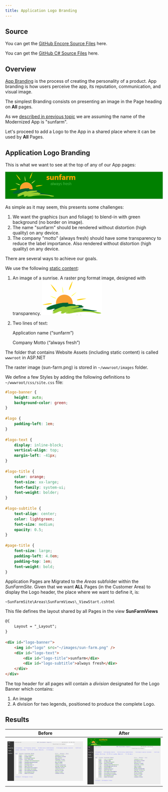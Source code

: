 ```yaml
---
title: Application Logo Branding
---
```

## Source

You can get the [GitHub Encore Source Files](https://github.com/asnaqsys-examples/sunfarm-encore) here.

You can get the [GitHub C# Source Files](https://github.com/asnaqsys-examples/sunfarm-csharp) here.

## Overview

[App Branding](https://www.asynclabs.co/blog/digital-design/what-is-a-brand-app-and-why-your-business-needs-it/) is the process of creating the personality of a product. App branding is how users perceive the app, its reputation, communication, and visual image.

The simplest Branding consists on presenting an image in the Page heading on **All** pages.

As we [described in previous topic](examples/sunfarm/sunfarm.md) we are assuming the name of the Modernized App is "sunfarm".

Let's proceed to add a Logo to the App in a shared place where it can be used by **All** Pages.

## Application Logo Branding

This is what we want to see at the top of any of our App pages:

![Desired Logo rendering](./images/logo-heading-as-rendered.png)

As simple as it may seem, this presents some challenges:

1. We want the graphics (sun and foliage) to blend-in with green background (no border on image).
2. The name "sunfarm" should be rendered without distortion (high quality) on any device.
3. The company "motto" (always fresh) should have some transparency to reduce the label importance. Also rendered without distortion (high quality) on any device.

There are several ways to achieve our goals.

We use the following [static content](https://en.wikipedia.org/wiki/Static_web_page):

1. An image of a sunrise. A raster png format image, designed with transparency. ![](./images/transparent-logo-no-text.png)
2. Two lines of text:

   Application name (“sunfarm”)

   Company Motto (“always fresh”)

The folder that contains Website Assets (including static content) is called `wwwroot` in ASP.NET 

The raster image (sun-farm.png) is stored in `~/wwwroot/images` folder.

We define a few Styles by adding the following definitions to `~/wwwroot/css/site.css` file:

```css
#logo-banner {
    height: auto;
    background-color: green;
}

#logo {
    padding-left: 1em;
}

#logo-text {
    display: inline-block;
    vertical-align: top;
    margin-left: -41px;
}

#logo-title {
    color: orange;
    font-size: xx-large;
    font-family: system-ui;
    font-weight: bolder;
}

#logo-subtitle {
    text-align: center;
    color: lightgreen;
    font-size: medium;
    opacity: 0.5;
}

#page-title {
    font-size: large;
    padding-left: 4.0em;
    padding-top: 1em;
    font-weight: bold;
}
```

Application Pages are Migrated to the *Areas* subfolder within the *SunFarmSite*. Given that we want **ALL** Pages (in the Customer Area) to display the Logo header, the place where we want to define it, is:

~~~   
~SunFarmSite\Areas\SunFarmViews\_ViewStart.cshtml
~~~   

This file defines the layout shared by all Pages in the view **SunFarmViews**

```html
@{
    Layout = "_Layout";
}

<div id="logo-banner">
    <img id="logo" src="~/images/sun-farm.png" />
    <div id="logo-text">
        <div id="logo-title">sunfarm</div>
        <div id="logo-subtitle">always fresh</div>
    </div>
</div>
```   

The top header for all pages will contain a *division* designated for the Logo Banner which contains:
1. An image
2. A division for two legends, positioned to produce the complete Logo.


## Results

| Before | After |
| :-: | :-: |
| ![Before](./images/migrated-customer-inquiry-no-reverse-image.png) | ![After](./images/logo-branded-cust-inquiry.png) |

